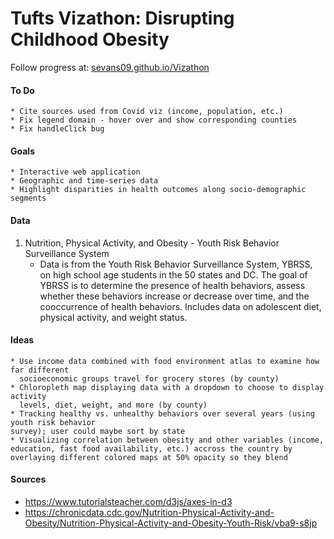# Tufts Vizathon: Disrupting Childhood Obesity

Follow progress at: [sevans09.github.io/Vizathon](http://sevans09.github.io/Vizathon)

#### To Do
    * Cite sources used from Covid viz (income, population, etc.)
    * Fix legend domain - hover over and show corresponding counties
    * Fix handleClick bug

#### Goals
    * Interactive web application
    * Geographic and time-series data
    * Highlight disparities in health outcomes along socio-demographic segments

#### Data
1. Nutrition, Physical Activity, and Obesity - Youth Risk Behavior Surveillance System 
    * Data is from the Youth Risk Behavior Surveillance System, YBRSS, on high school age students in the 50 states and DC. The goal of YBRSS is to determine the presence of health behaviors, assess whether these behaviors increase or decrease over time, and the cooccurrence of health behaviors. Includes data on adolescent diet, physical activity, and weight status.


#### Ideas 
    * Use income data combined with food environment atlas to examine how far different 
      socioeconomic groups travel for grocery stores (by county)
    * Chloropleth map displaying data with a dropdown to choose to display activity 
      levels, diet, weight, and more (by county)
    * Tracking healthy vs. unhealthy behaviors over several years (using youth risk behavior 
    survey); user could maybe sort by state
    * Visualizing correlation between obesity and other variables (income, education, fast food availability, etc.) accross the country by overlaying different colored maps at 50% opacity so they blend
   
#### Sources
   * https://www.tutorialsteacher.com/d3js/axes-in-d3
   * https://chronicdata.cdc.gov/Nutrition-Physical-Activity-and-Obesity/Nutrition-Physical-Activity-and-Obesity-Youth-Risk/vba9-s8jp
  